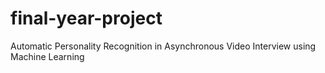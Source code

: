 # final-year-project
Automatic Personality Recognition in Asynchronous Video Interview using Machine Learning
